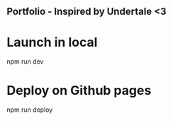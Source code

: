 ## Portfolio - Inspired by Undertale <3

# Launch in local
npm run dev

# Deploy on Github pages
npm run deploy